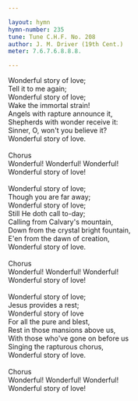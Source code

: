 ```yaml
---

layout: hymn
hymn-number: 235
tune: Tune C.H.F. No. 208
author: J. M. Driver (19th Cent.)
meter: 7.6.7.6.8.8.8.

---
```

Wonderful story of love;<br>Tell it to me again;<br>Wonderful story of love;<br>Wake the immortal strain!<br>Angels with rapture announce it,<br>Shepherds with wonder receive it:<br>Sinner, O, won't you believe it?<br>Wonderful story of love.<br><br>Chorus<br>Wonderful! Wonderful! Wonderful!<br>Wonderful story of love!<br><br>Wonderful story of love;<br>Though you are far away;<br>Wonderful story of love;<br>Still He doth call to-day;<br>Calling from Calvary's mountain,<br>Down from the crystal bright fountain,<br>E'en from the dawn of creation,<br>Wonderful story of love.<br><br>Chorus<br>Wonderful! Wonderful! Wonderful!<br>Wonderful story of love!<br><br>Wonderful story of love;<br>Jesus provides a rest;<br>Wonderful story of love<br>For all the pure and blest,<br>Rest in those mansions above us,<br>With those who've gone on before us<br>Singing the rapturous chorus,<br>Wonderful story of love.<br><br>Chorus<br>Wonderful! Wonderful! Wonderful!<br>Wonderful story of love!<br><br><br>

